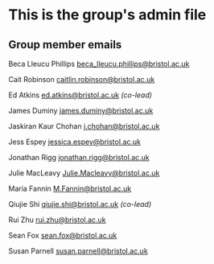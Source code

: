 # This is the group's admin file

## Group member emails 
Beca Lleucu Phillips  beca_lleucu.phillips@bristol.ac.uk

Cait Robinson	caitlin.robinson@bristol.ac.uk		

Ed Atkins	ed.atkins@bristol.ac.uk *(co-lead)*		

James Duminy	james.duminy@bristol.ac.uk		

Jaskiran Kaur Chohan j.chohan@bristol.ac.uk

Jess Espey	jessica.espey@bristol.ac.uk		

Jonathan Rigg	jonathan.rigg@bristol.ac.uk		

Julie MacLeavy	Julie.Macleavy@bristol.ac.uk		

Maria Fannin	M.Fannin@bristol.ac.uk

Qiujie Shi  qiujie.shi@bristol.ac.uk *(co-lead)*

Rui Zhu  rui.zhu@bristol.ac.uk

Sean Fox	sean.fox@bristol.ac.uk

Susan Parnell	susan.parnell@bristol.ac.uk		











	
